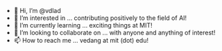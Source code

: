 - 👋 Hi, I’m @vdlad
- 👀 I’m interested in ... contributing positively to the field of AI! 
- 🌱 I’m currently learning ... exciting things at MIT!
- 💞️ I’m looking to collaborate on ... with anyone and anything of interest!
- 📫 How to reach me ... vedang at mit (dot) edu! 

<!---
vdlad/vdlad is a ✨ special ✨ repository because its `README.md` (this file) appears on your GitHub profile.
You can click the Preview link to take a look at your changes.
--->
